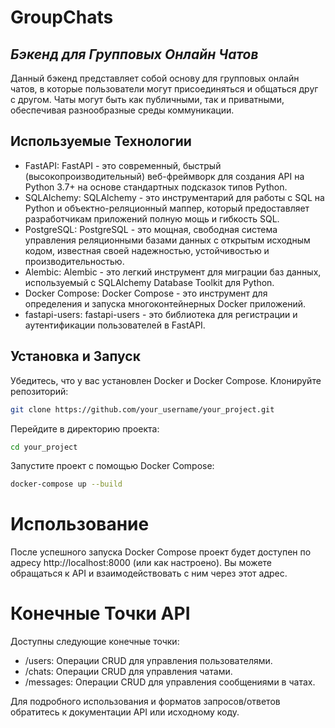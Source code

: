 # GroupChats
## _Бэкенд для Групповых Онлайн Чатов_
Данный бэкенд представляет собой основу для групповых онлайн чатов, в которые пользователи могут присоединяться и общаться друг с другом. Чаты могут быть как публичными, так и приватными, обеспечивая разнообразные среды коммуникации.

## Используемые Технологии
- FastAPI: FastAPI - это современный, быстрый (высокопроизводительный) веб-фреймворк для создания API на Python 3.7+ на основе стандартных подсказок типов Python.
- SQLAlchemy: SQLAlchemy - это инструментарий для работы с SQL на Python и объектно-реляционный маппер, который предоставляет разработчикам приложений полную мощь и гибкость SQL.
- PostgreSQL: PostgreSQL - это мощная, свободная система управления реляционными базами данных с открытым исходным кодом, известная своей надежностью, устойчивостью и производительностью.
- Alembic: Alembic - это легкий инструмент для миграции баз данных, используемый с SQLAlchemy Database Toolkit для Python.
- Docker Compose: Docker Compose - это инструмент для определения и запуска многоконтейнерных Docker приложений.
- fastapi-users: fastapi-users - это библиотека для регистрации и аутентификации пользователей в FastAPI.

## Установка и Запуск
Убедитесь, что у вас установлен Docker и Docker Compose.
Клонируйте репозиторий:
```sh
git clone https://github.com/your_username/your_project.git
```
Перейдите в директорию проекта:
```sh
cd your_project
```
Запустите проект с помощью Docker Compose:
```sh
docker-compose up --build
```

# Использование
После успешного запуска Docker Compose проект будет доступен по адресу http://localhost:8000 (или как настроено). Вы можете обращаться к API и взаимодействовать с ним через этот адрес.

# Конечные Точки API
Доступны следующие конечные точки:

- /users: Операции CRUD для управления пользователями.
- /chats: Операции CRUD для управления чатами.
- /messages: Операции CRUD для управления сообщениями в чатах.

Для подробного использования и форматов запросов/ответов обратитесь к документации API или исходному коду.